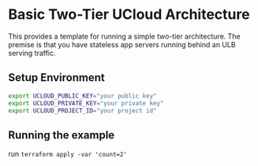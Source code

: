 # Basic Two-Tier UCloud Architecture

This provides a template for running a simple two-tier architecture. The premise is that you have stateless app servers running behind
an ULB serving traffic.

## Setup Environment

```sh
export UCLOUD_PUBLIC_KEY="your public key"
export UCLOUD_PRIVATE_KEY="your private key"
export UCLOUD_PROJECT_ID="your project id"
```

## Running the example

run `terraform apply -var 'count=2'`
